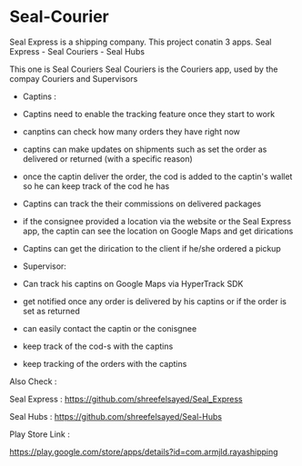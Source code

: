# Seal-Courier

Seal Express is a shipping company.
This project conatin 3 apps.
Seal Express - Seal Couriers - Seal Hubs

This one is Seal Couriers
Seal Couriers is the Couriers app, used by the compay Couriers and Supervisors

- Captins :
- Captins need to enable the tracking feature once they start to work
- canptins can check how many orders they have right now
- captins can make updates on shipments such as set the order as delivered or returned (with a specific reason)
- once the captin deliver the order, the cod is added to the captin's wallet so he can keep track of the cod he has
- Captins can track the their commissions on delivered packages
- if the consignee provided a location via the website or the Seal Express app, the captin can see the location on Google Maps and get dirications
- Captins can get the dirication to the client if he/she ordered a pickup

- Supervisor:
- Can track his captins on Google Maps via HyperTrack SDK
- get notified once any order is delivered by his captins or if the order is set as returned
- can easily contact the captin or the conisgnee
- keep track of the cod-s with the captins
- keep tracking of the orders with the captins

Also Check :

Seal Express : https://github.com/shreefelsayed/Seal_Express

Seal Hubs : https://github.com/shreefelsayed/Seal-Hubs

Play Store Link :

https://play.google.com/store/apps/details?id=com.armjld.rayashipping
